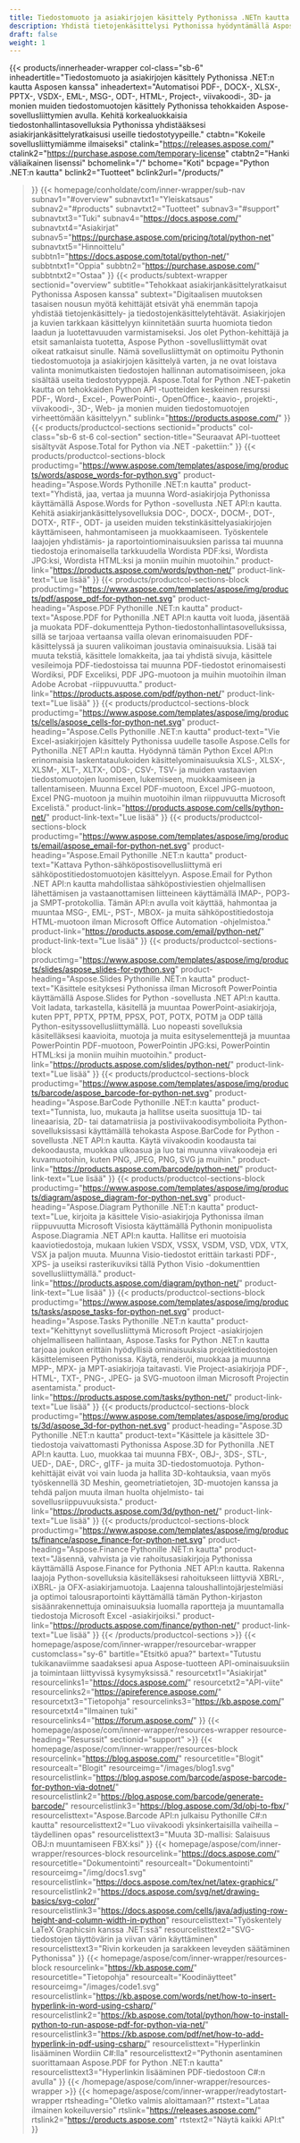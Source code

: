 ```yaml
---
title: Tiedostomuoto ja asiakirjojen käsittely Pythonissa .NETn kautta
description: Yhdistä tietojenkäsittelysi Pythonissa hyödyntämällä Aspose Pythonin tehoa .NET-tiedostomuotojen sovellusliittymien kautta dokumenttien ja kuvien tarkkaan käsittelyyn.
draft: false
weight: 1
---
```

{{< products/innerheader-wrapper col-class="sb-6"
  inheadertitle="Tiedostomuoto ja asiakirjojen käsittely Pythonissa .NET:n kautta Asposen kanssa"
  inheadertext="Automatisoi PDF-, DOCX-, XLSX-, PPTX-, VSDX-, EML-, MSG-, ODT-, HTML-, Project-, viivakoodi-, 3D- ja monien muiden tiedostomuotojen käsittely Pythonissa tehokkaiden Aspose-sovellusliittymien avulla. Kehitä korkealuokkaisia tiedostonhallintasovelluksia Pythonissa yhdistääksesi asiakirjankäsittelyratkaisusi useille tiedostotyypeille."
  ctabtn="Kokeile sovellusliittymiämme ilmaiseksi"
  ctalink="https://releases.aspose.com/"
  ctalink2="https://purchase.aspose.com/temporary-license"
  ctabtn2="Hanki väliaikainen lisenssi"
  bchomelink="/"
  bchome="Koti"
  bcpage="Python .NET:n kautta"
  bclink2="Tuotteet"
  bclink2url="/products/"
  >}}
  {{< homepage/conholdate/com/inner-wrapper/sub-nav 
subnav1="#overview"
subnavtxt1="Yleiskatsaus" 
subnav2="#products"
subnavtxt2="Tuotteet" 
subnav3="#support"
subnavtxt3="Tuki" 
subnav4="https://docs.aspose.com/"
subnavtxt4="Asiakirjat" 
subnav5="https://purchase.aspose.com/pricing/total/python-net"
subnavtxt5="Hinnoittelu" 
subbtn1="https://docs.aspose.com/total/python-net/"
subbtntxt1="Oppia"
subbtn2="https://purchase.aspose.com/"
subbtntxt2="Ostaa"
>}}
   {{< products/subtext-wrapper sectionid="overview" 
   subtitle="Tehokkaat asiakirjankäsittelyratkaisut Pythonissa Asposen kanssa"
   subtext="Digitaalisen muutoksen tasaisen nousun myötä kehittäjät etsivät yhä enemmän tapoja yhdistää tietojenkäsittely- ja tiedostojenkäsittelytehtävät. Asiakirjojen ja kuvien tarkkaan käsittelyyn kiinnitetään suurta huomiota tiedon laadun ja luotettavuuden varmistamiseksi. Jos olet Python-kehittäjä ja etsit samanlaista tuotetta, Aspose Python -sovellusliittymät ovat oikeat ratkaisut sinulle. Nämä sovellusliittymät on optimoitu Pythonin tiedostomuotoja ja asiakirjojen käsittelyä varten, ja ne ovat loistava valinta monimutkaisten tiedostojen hallinnan automatisoimiseen, joka sisältää useita tiedostotyyppejä. Aspose.Total for Python .NET-paketin kautta on tehokkaiden Python API -tuotteiden keskeinen resurssi PDF-, Word-, Excel-, PowerPointi-, OpenOffice-, kaavio-, projekti-, viivakoodi-, 3D-, Web- ja monien muiden tiedostomuotojen virheettömään käsittelyyn."
   sublink="https://products.aspose.com/"
   >}} 
{{< products/productcol-sections sectionid="products" 
col-class="sb-6 st-6 col-section"
section-title="Seuraavat API-tuotteet sisältyvät Aspose.Total for Python via .NET -pakettiin:"
>}}
{{< products/productcol-sections-block
productimg="https://www.aspose.com/templates/aspose/img/products/words/aspose_words-for-python.svg"
product-heading="Aspose.Words Pythonille .NET:n kautta"
product-text="Yhdistä, jaa, vertaa ja muunna Word-asiakirjoja Pythonissa käyttämällä Aspose.Words for Python -sovellusta .NET API:n kautta. Kehitä asiakirjankäsittelysovelluksia DOC-, DOCX-, DOCM-, DOT-, DOTX-, RTF-, ODT- ja useiden muiden tekstinkäsittelyasiakirjojen käyttämiseen, hahmontamiseen ja muokkaamiseen. Työskentele laajojen yhdistämis- ja raportointiominaisuuksien parissa tai muunna tiedostoja erinomaisella tarkkuudella Wordista PDF:ksi, Wordista JPG:ksi, Wordista HTML:ksi ja moniin muihin muotoihin."
product-link="https://products.aspose.com/words/python-net/"
product-link-text="Lue lisää"
>}}
{{< products/productcol-sections-block
productimg="https://www.aspose.com/templates/aspose/img/products/pdf/aspose_pdf-for-python-net.svg"
product-heading="Aspose.PDF Pythonille .NET:n kautta"
product-text="Aspose.PDF for Pythonilla .NET API:n kautta voit luoda, jäsentää ja muokata PDF-dokumentteja Python-tiedostonhallintasovelluksissa, sillä se tarjoaa vertaansa vailla olevan erinomaisuuden PDF-käsittelyssä ja suuren valikoiman joustavia ominaisuuksia. Lisää tai muuta tekstiä, käsittele lomakkeita, jaa tai yhdistä sivuja, käsittele vesileimoja PDF-tiedostoissa tai muunna PDF-tiedostot erinomaisesti Wordiksi, PDF Exceliksi, PDF JPG-muotoon ja muihin muotoihin ilman Adobe Acrobat -riippuvuutta."
product-link="https://products.aspose.com/pdf/python-net/"
product-link-text="Lue lisää"
>}}
{{< products/productcol-sections-block
productimg="https://www.aspose.com/templates/aspose/img/products/cells/aspose_cells-for-python-net.svg"
product-heading="Aspose.Cells Pythonille .NET:n kautta"
product-text="Vie Excel-asiakirjojen käsittely Pythonissa uudelle tasolle Aspose.Cells for Pythonilla .NET API:n kautta. Hyödynnä tämän Python Excel API:n erinomaisia laskentataulukoiden käsittelyominaisuuksia XLS-, XLSX-, XLSM-, XLT-, XLTX-, ODS-, CSV-, TSV- ja muiden vastaavien tiedostomuotojen luomiseen, lukemiseen, muokkaamiseen ja tallentamiseen. Muunna Excel PDF-muotoon, Excel JPG-muotoon, Excel PNG-muotoon ja muihin muotoihin ilman riippuvuutta Microsoft Excelistä."
product-link="https://products.aspose.com/cells/python-net/"
product-link-text="Lue lisää"
>}}
{{< products/productcol-sections-block
productimg="https://www.aspose.com/templates/aspose/img/products/email/aspose_email-for-python-net.svg"
product-heading="Aspose.Email Pythonille .NET:n kautta"
product-text="Kattava Python-sähköpostisovellusliittymä eri sähköpostitiedostomuotojen käsittelyyn. Aspose.Email for Python .NET API:n kautta mahdollistaa sähköpostiviestien ohjelmallisen lähettämisen ja vastaanottamisen liitteineen käyttämällä IMAP-, POP3- ja SMPT-protokollia. Tämän API:n avulla voit käyttää, hahmontaa ja muuntaa MSG-, EML-, PST-, MBOX- ja muita sähköpostitiedostoja HTML-muotoon ilman Microsoft Office Automation -ohjelmistoa."
product-link="https://products.aspose.com/email/python-net/"
product-link-text="Lue lisää"
>}}
{{< products/productcol-sections-block
productimg="https://www.aspose.com/templates/aspose/img/products/slides/aspose_slides-for-python.svg"
product-heading="Aspose.Slides Pythonille .NET:n kautta"
product-text="Käsittele esityksesi Pythonissa ilman Microsoft PowerPointia käyttämällä Aspose.Slides for Python -sovellusta .NET API:n kautta. Voit ladata, tarkastella, käsitellä ja muuntaa PowerPoint-asiakirjoja, kuten PPT, PPTX, PPTM, PPSX, POT, POTX, POTM ja ODP tällä Python-esityssovellusliittymällä. Luo nopeasti sovelluksia käsitelläksesi kaavioita, muotoja ja muita esityselementtejä ja muuntaa PowerPointin PDF-muotoon, PowerPointin JPG:ksi, PowerPointin HTML:ksi ja moniin muihin muotoihin."
product-link="https://products.aspose.com/slides/python-net/"
product-link-text="Lue lisää"
>}}
{{< products/productcol-sections-block
productimg="https://www.aspose.com/templates/aspose/img/products/barcode/aspose_barcode-for-python-net.svg"
product-heading="Aspose.BarCode Pythonille .NET:n kautta"
product-text="Tunnista, luo, mukauta ja hallitse useita suosittuja 1D- tai lineaarisia, 2D- tai datamatriisia ja postiviivakoodisymbolioita Python-sovelluksissasi käyttämällä tehokasta Aspose.BarCode for Python -sovellusta .NET API:n kautta. Käytä viivakoodin koodausta tai dekoodausta, muokkaa ulkoasua ja luo tai muunna viivakoodeja eri kuvamuotoihin, kuten PNG, JPEG, PNG, SVG ja muihin."
product-link="https://products.aspose.com/barcode/python-net/"
product-link-text="Lue lisää"
>}}
{{< products/productcol-sections-block
productimg="https://www.aspose.com/templates/aspose/img/products/diagram/aspose_diagram-for-python-net.svg"
product-heading="Aspose.Diagram Pythonille .NET:n kautta"
product-text="Lue, kirjoita ja käsittele Visio-asiakirjoja Pythonissa ilman riippuvuutta Microsoft Visiosta käyttämällä Pythonin monipuolista Aspose.Diagramia .NET API:n kautta. Hallitse eri muotoisia kaaviotiedostoja, mukaan lukien VSDX, VSSX, VSDM, VSD, VDX, VTX, VSX ja paljon muuta. Muunna Visio-tiedostot erittäin tarkasti PDF-, XPS- ja useiksi rasterikuviksi tällä Python Visio -dokumenttien sovellusliittymällä."
product-link="https://products.aspose.com/diagram/python-net/"
product-link-text="Lue lisää"
>}}
{{< products/productcol-sections-block
productimg="https://www.aspose.com/templates/aspose/img/products/tasks/aspose_tasks-for-python-net.svg"
product-heading="Aspose.Tasks Pythonille .NET:n kautta"
product-text="Kehittynyt sovellusliittymä Microsoft Project -asiakirjojen ohjelmalliseen hallintaan, Aspose.Tasks for Python .NET:n kautta tarjoaa joukon erittäin hyödyllisiä ominaisuuksia projektitiedostojen käsittelemiseen Pythonissa. Käytä, renderöi, muokkaa ja muunna MPP-, MPX- ja MPT-asiakirjoja taitavasti. Vie Project-asiakirjoja PDF-, HTML-, TXT-, PNG-, JPEG- ja SVG-muotoon ilman Microsoft Projectin asentamista."
product-link="https://products.aspose.com/tasks/python-net/"
product-link-text="Lue lisää"
>}}
{{< products/productcol-sections-block
productimg="https://www.aspose.com/templates/aspose/img/products/3d/aspose_3d-for-python-net.svg"
product-heading="Aspose.3D Pythonille .NET:n kautta"
product-text="Käsittele ja käsittele 3D-tiedostoja vaivattomasti Pythonissa Aspose.3D for Pythonilla .NET API:n kautta. Luo, muokkaa tai muunna FBX-, OBJ-, 3DS-, STL-, UED-, DAE-, DRC-, gITF- ja muita 3D-tiedostomuotoja. Python-kehittäjät eivät voi vain luoda ja hallita 3D-kohtauksia, vaan myös työskennellä 3D Meshin, geometriatietojen, 3D-muotojen kanssa ja tehdä paljon muuta ilman huolta ohjelmisto- tai sovellusriippuvuuksista."
product-link="https://products.aspose.com/3d/python-net/"
product-link-text="Lue lisää"
>}}
{{< products/productcol-sections-block
productimg="https://www.aspose.com/templates/aspose/img/products/finance/aspose_finance-for-python-net.svg"
product-heading="Aspose.Finance Pythonille .NET:n kautta"
product-text="Jäsennä, vahvista ja vie rahoitusasiakirjoja Pythonissa käyttämällä Aspose.Finance for Pythonia .NET API:n kautta. Rakenna laajoja Python-sovelluksia käsitelläksesi rahoitukseen liittyviä XBRL-, iXBRL- ja OFX-asiakirjamuotoja. Laajenna taloushallintojärjestelmiäsi ja optimoi talousraportointi käyttämällä tämän Python-kirjaston sisäänrakennettuja ominaisuuksia luomalla raportteja ja muuntamalla tiedostoja Microsoft Excel -asiakirjoiksi."
product-link="https://products.aspose.com/finance/python-net/"
product-link-text="Lue lisää"
>}}
{{< /products/productcol-sections >}}
{{< homepage/aspose/com/inner-wrapper/resourcebar-wrapper
customclass="sy-6"
bartitle="Etsitkö apua?"
bartext="Tutustu tukikanaviimme saadaksesi apua Aspose-tuotteen API-ominaisuuksiin ja toimintaan liittyvissä kysymyksissä."
resourcetxt1="Asiakirjat"
resourcelinks1="https://docs.aspose.com/"
resourcetxt2="API-viite"
resourcelinks2="https://apireference.aspose.com/"
resourcetxt3="Tietopohja"
resourcelinks3="https://kb.aspose.com/"
resourcetxt4="Ilmainen tuki"
resourcelinks4="https://forum.aspose.com/"
>}}
{{< homepage/aspose/com/inner-wrapper/resources-wrapper
resource-heading="Resurssit"
sectionid="support" >}}
{{< homepage/aspose/com/inner-wrapper/resources-block
resourcelink="https://blog.aspose.com/"
resourcetitle="Blogit"
resourcealt="Blogit"
resourceimg="/images/blog1.svg"
resourcelistlink="https://blog.aspose.com/barcode/aspose-barcode-for-python-via-dotnet/"
resourcelistlink2="https://blog.aspose.com/barcode/generate-barcode/"
resourcelistlink3="https://blog.aspose.com/3d/obj-to-fbx/"
resourcelisttext="Aspose.Barcode API:n julkaisu Pythonille C#:n kautta"
resourcelisttext2="Luo viivakoodi yksinkertaisilla vaiheilla – täydellinen opas"
resourcelisttext3="Muuta 3D-mallisi: Salaisuus OBJ:n muuntamiseen FBX:ksi"
>}}
{{< homepage/aspose/com/inner-wrapper/resources-block
resourcelink="https://docs.aspose.com/"
resourcetitle="Dokumentointi"
resourcealt="Dokumentointi"
resourceimg="/img/docs1.svg"
resourcelistlink="https://docs.aspose.com/tex/net/latex-graphics/"
resourcelistlink2="https://docs.aspose.com/svg/net/drawing-basics/svg-color/"
resourcelistlink3="https://docs.aspose.com/cells/java/adjusting-row-height-and-column-width-in-python"
resourcelisttext="Työskentely LaTeX Graphicsin kanssa .NET:ssä"
resourcelisttext2="SVG-tiedostojen täyttövärin ja viivan värin käyttäminen"
resourcelisttext3="Rivin korkeuden ja sarakkeen leveyden säätäminen Pythonissa"
>}}
{{< homepage/aspose/com/inner-wrapper/resources-block resourcelink="https://kb.aspose.com/"
resourcetitle="Tietopohja"
resourcealt="Koodinäytteet"
resourceimg="/images/code1.svg"
resourcelistlink="https://kb.aspose.com/words/net/how-to-insert-hyperlink-in-word-using-csharp/"
resourcelistlink2="https://kb.aspose.com/total/python/how-to-install-python-to-run-aspose-pdf-for-python-via-net/"
resourcelistlink3="https://kb.aspose.com/pdf/net/how-to-add-hyperlink-in-pdf-using-csharp/"
resourcelisttext="Hyperlinkin lisääminen Wordiin C#:lla"
resourcelisttext2="Pythonin asentaminen suorittamaan Aspose.PDF for Python .NET:n kautta"
resourcelisttext3="Hyperlinkin lisääminen PDF-tiedostoon C#:n avulla"
>}}
{{< /homepage/aspose/com/inner-wrapper/resources-wrapper >}}
{{< homepage/aspose/com/inner-wrapper/readytostart-wrapper
rtsheading="Oletko valmis aloittamaan?"
rtstext="Lataa ilmainen kokeiluversio"
rtslink="https://releases.aspose.com/"
rtslink2="https://products.aspose.com"
rtstext2="Näytä kaikki API:t"
>}}
